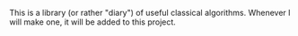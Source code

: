 This is a library (or rather "diary") of useful classical algorithms. Whenever I will make one, it will be added to this project.